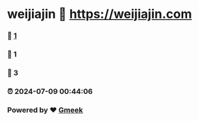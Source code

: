 # weijiajin :link: https://weijiajin.com 
### :page_facing_up: [1](https://weijiajin.com/tag.html) 
### :speech_balloon: 1 
### :hibiscus: 3 
### :alarm_clock: 2024-07-09 00:44:06 
### Powered by :heart: [Gmeek](https://github.com/Meekdai/Gmeek)
